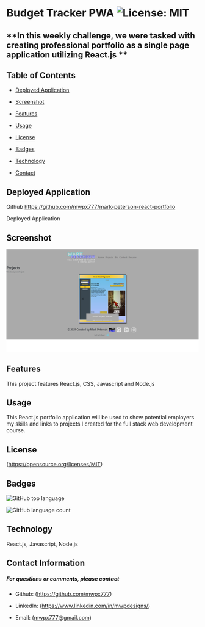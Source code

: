 

# **Budget Tracker PWA**   ![License: MIT](https://img.shields.io/badge/License-MIT-yellow.svg)
## **In this weekly challenge, we were tasked with creating professional portfolio as a single page application utilizing React.js  **

## **Table of Contents**

* [Deployed Application](#deployed-application)

* [Screenshot](#screenshot)



* [Features](#features)

* [Usage](#usage)



* [License](#license)

* [Badges](#badges)

* [Technology](#technology)



* [Contact](#contact-information)

## **Deployed Application**
Github 
https://github.com/mwpx777/mark-peterson-react-portfolio


Deployed Application



## **Screenshot**
![screenshot](screenshot.png)



## **Features**
This project features React.js, CSS, Javascript and Node.js 

## **Usage**
This React.js portfolio application will be used to show potential employers my skills and links to projects I created for the full stack web development course.




## **License**
(https://opensource.org/licenses/MIT)

## **Badges**

![GitHub top language](https://img.shields.io/github/languages/top/mwpx777/Social-Network-API?style=plastic)

![GitHub language count](https://img.shields.io/github/languages/count/mwpx777/Social-Network-API)


## **Technology**
React.js, Javascript, Node.js 





## **Contact Information**
##### For questions or comments, please contact

* Github: (https://github.com/mwpx777)

* LinkedIn: (https://www.linkedin.com/in/mwpdesigns/)

* Email: (mwpx777@gmail.com)

